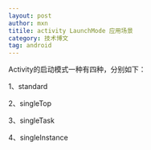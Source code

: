 ```yaml
---
layout: post
author: mxn
titile: activity LaunchMode 应用场景
category: 技术博文
tag: android
---
```


Activity的启动模式一种有四种，分别如下：

1、standard

2、singleTop

3、singleTask

4、singleInstance



